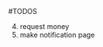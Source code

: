 #TODOS 
<!-- 1. toggle the nav balance -->
<!-- 2. finiallize session management -->
4. request money
5. make notification page
<!-- 6. create loading for transfer page
7. beneficiaries -->
<!-- 8. Transaction Page & beneficiary page -->
<!-- 9. pie chart -->
<!-- 10. handle transaction limit based on tiers -->
<!-- 11. Landing Page -->

